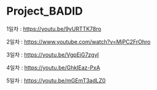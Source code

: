 # Project_BADID
1일차 : https://youtu.be/9yURTTK78ro

2일차 : https://www.youtube.com/watch?v=MjPC2FrOhro

3일차 : https://youtu.be/VgpEjG7zgyI

4일차 : https://youtu.be/GhkIEaz-PxA

5일차 : https://youtu.be/mGEmT3adLZ0
